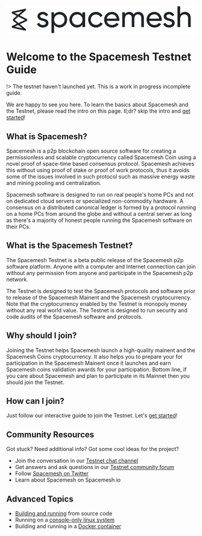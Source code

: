 ![](/images/logo.png)

# Welcome to the Spacemesh Testnet Guide

!> The testnet haven't launched yet. This is a work in progress incomplete guide.

We are happy to see you here. To learn the basics about Spacemesh and the Testnet, please read the intro on this page. tl;dr? skip the intro and [get started](install.md)!

## What is Spacemesh?
Spacemesh is a p2p blockchain open source software for creating a permissionless and scalable cryptocurrency called Spacemesh Coin using a novel proof of space-time based consensus protocol. Spacemesh achieves this without using proof of stake or proof of work protocols, thus it avoids some of the issues involved in such protocol such as massive energy waste and mining pooling and centralization.

Spacemesh software is designed to run on real people's home PCs and not on dedicated cloud servers or specialized non-commodity hardware. A consensus on a distributed canonical ledger is formed by a protocol running on a home PCs from around the globe and without a central server as long as there's a majority of honest people running the Spacemesh software on their PCs.

## What is the Spacemesh Testnet?
The Spacemesh Testnet is a beta public release of the Spacemesh p2p software platform. Anyone with a computer and Internet connection can join without any permission from anyone and participate in the Spacemesh p2p network.

The Testnet is designed to test the Spacemesh protocols and software prior to release of the Spacemesh Mainent and the Spacemesh cryptocurrency. Note that the cryptocurrency enabled by the Testnet is monopoly money without any real world value. The Testnet is designed to run security and code audits of the Spacemesh software and protocols.

## Why should I join?
Joining the Testnet helps Spacemesh launch a high-quality mainent and the Spacemesh Coins cryptocurrency. It also helps you to prepare your for participation in the Spacemesh Mainent once it launches and earn Spacemesh coins validation awards for your participation. Bottom line, if you care about Spacemesh and plan to participate in its Mainnet then you should join the Testnet.

## How can I join?
Just follow our interactive guide to join the Testnet. Let's [get started](install.md)!

## Community Resources
Got stuck? Need additional info? Got some cool ideas for the project?
- Join the conversation in our [Testnet chat channel](https://gitter.im/spacemesh-os/testnet)
- Get answers and ask questions in our [Testnet community forum](https://community.spacemesh.io)
- Follow [Spacemesh on Twitter](https://twitter.com/teamspacemesh)
- Learn about Spacemesh on Spacemesh.io

## Advanced Topics
- [Building and running](build.md) from source code
- Running on a [console-only linux system](linux.md)
- Building and running in a [Docker container](docker.md)
